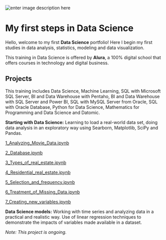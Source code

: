 ![enter image description here](https://images.unsplash.com/photo-1499750310107-5fef28a66643?ixlib=rb-1.2.1&ixid=eyJhcHBfaWQiOjEyMDd9&auto=format&fit=crop&w=750&q=80)

# My first steps in Data Science

Hello, welcome to my first  **Data Science**  portfolio! Here I begin my first studies in data analysis, statistics, modeling and data visualization.

This training in Data Science is offered by  **Alura**, a 100% digital school that offers courses in technology and digital business.

 
## Projects

This training includes Data Science, Machine Learning, SQL with Microsoft SQL Server, BI and Data Warehouse with Pentaho, BI and Data Warehouse with SQL Server and Power BI, SQL with MySQL Server from Oracle, SQL with Oracle Database, Python for Data Science, Mathematics for Programming and Data Science and Datomic.

**Starting with Data Science:** Learning to load a real-world data set, doing data analysis in an exploratory way using Searborn, Matplotlib, SciPy and Pandas.

[1_Analyzing_Movie_Data.ipynb](https://github.com/bsmiranda/Data_science/blob/master/1_Analyzing_Movie_Data.ipynb "1_Analyzing_Movie_Data.ipynb")

[2_Database.ipynb](https://github.com/bsmiranda/Data_science/blob/master/2_Database.ipynb "2_Database.ipynb")

[3_Types_of_real_estate.ipynb](https://github.com/bsmiranda/Data_science/blob/master/3_Types_of_real_estate.ipynb "3_Types_of_real_estate.ipynb")

[4_Residential_real_estate.ipynb](https://github.com/bsmiranda/Data_science/blob/master/4_Residential_real_estate.ipynb "4_Residential_real_estate.ipynb")

[5_Selection_and_frequency.ipynb](https://github.com/bsmiranda/Data_science/blob/master/5_Selection_and_frequency.ipynb "5_Selection_and_frequency.ipynb")

[6_Treatment_of_Missing_Data.ipynb](https://github.com/bsmiranda/Data_science/blob/master/6_Treatment_of_Missing_Data.ipynb "6_Treatment_of_Missing_Data.ipynb")

[7_Creating_new_variables.ipynb](https://github.com/bsmiranda/Data_science/blob/master/7_Creating_new_variables.ipynb "7_Creating_new_variables.ipynb")


**Data Science models:** Working with time series and analyzing data in a practical and realistic way. Use of linear regression techniques to demonstrate the impacts of variables made available in a dataset.

_Note: This project is ongoing._
